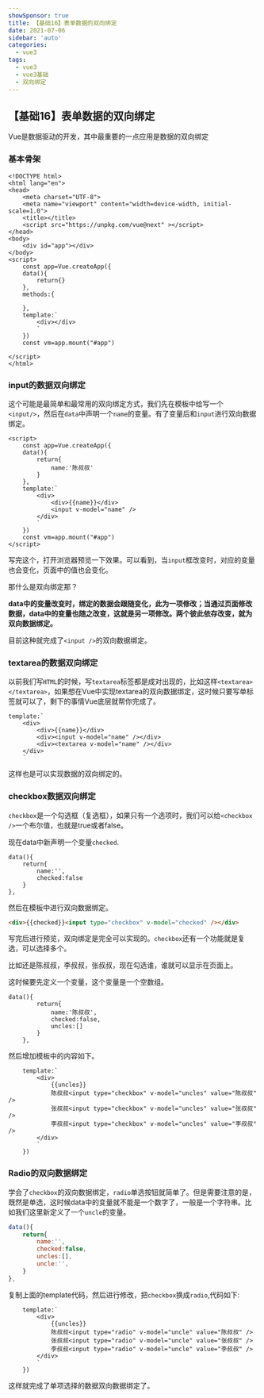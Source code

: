 ```yaml
---
showSponsor: true
title: 【基础16】表单数据的双向绑定
date: 2021-07-06
sidebar: 'auto'
categories:
  - vue3
tags:
  - vue3
  - vue3基础
  - 双向绑定
---
```

## 【基础16】表单数据的双向绑定

Vue是数据驱动的开发，其中最重要的一点应用是数据的双向绑定

### 基本骨架

```vue
<!DOCTYPE html>
<html lang="en">
<head>
    <meta charset="UTF-8">
    <meta name="viewport" content="width=device-width, initial-scale=1.0">
    <title></title>
    <script src="https://unpkg.com/vue@next" ></script>
</head>
<body>
    <div id="app"></div>
</body>
<script>
    const app=Vue.createApp({ 
    data(){
        return{}
    },
    methods:{

    },
    template:`
        <div></div>
        ` 
    }) 
    const vm=app.mount("#app")

</script>
</html>
```

### input的数据双向绑定

这个可能是最简单和最常用的双向绑定方式，我们先在模板中给写一个`<input/>`，然后在`data`中声明一个`name`的变量。有了变量后和`input`进行双向数据绑定。

```vue
<script>
    const app=Vue.createApp({ 
    data(){
        return{
            name:'陈叔叔'
        }
    },
    template:`
        <div>
            <div>{{name}}</div>
            <input v-model="name" />
        </div>
        ` 
    }) 
    const vm=app.mount("#app")
</script>
```

写完这个，打开浏览器预览一下效果。可以看到，当`input`框改变时，对应的变量也会变化，页面中的值也会变化。

那什么是双向绑定那？

**data中的变量改变时，绑定的数据会跟随变化，此为一项修改；当通过页面修改数据，data中的变量也随之改变，这就是另一项修改。两个彼此依存改变，就为双向数据绑定。**

目前这种就完成了`<input />`的双向数据绑定。

### textarea的数据双向绑定

以前我们写`HTML`的时候，写`textarea`标签都是成对出现的，比如这样`<textarea></textarea>`，如果想在Vue中实现textarea的双向数据绑定，这时候只要写单标签就可以了，剩下的事情Vue底层就帮你完成了。

```vue
template:`
    <div>
        <div>{{name}}</div>
        <div><input v-model="name" /></div>
        <div><textarea v-model="name" /></div>  
    </div>
    `
```

这样也是可以实现数据的双向绑定的。

### checkbox数据双向绑定

`checkbox`是一个勾选框（复选框），如果只有一个选项时，我们可以给`<checkbox />`一个布尔值，也就是true或者false。

现在data中新声明一个变量`checked`.

```vue
data(){
    return{
        name:'',
        checked:false
    }
},
```

然后在模板中进行双向数据绑定。

```html
<div>{{checked}}<input type="checkbox" v-model="checked" /></div>
```

写完后进行预览，双向绑定是完全可以实现的。`checkbox`还有一个功能就是复选，可以选择多个。

比如还是陈叔叔，李叔叔，张叔叔，现在勾选谁，谁就可以显示在页面上。

这时候要先定义一个变量，这个变量是一个空数组。

```vue
data(){
        return{
            name:'陈叔叔',
            checked:false,
            uncles:[]
        }
    },
```

然后增加模板中的内容如下。

```vue
    template:`
        <div>
            {{uncles}}
            陈叔叔<input type="checkbox" v-model="uncles" value="陈叔叔" />
            张叔叔<input type="checkbox" v-model="uncles" value="张叔叔" />
            李叔叔<input type="checkbox" v-model="uncles" value="李叔叔" />
        </div>
        ` 
    }) 
```

### Radio的双向数据绑定

学会了`checkbox`的双向数据绑定，`radio`单选按钮就简单了。但是需要注意的是，既然是单选，这时候data中的变量就不能是一个数字了，一般是一个字符串。比如我们这里新定义了一个`uncle`的变量。

```js
data(){
    return{
        name:'',
        checked:false,
        uncles:[],
        uncle:'',
    }
},
```

复制上面的template代码，然后进行修改，把`checkbox`换成`radio`,代码如下:

```vue
    template:`
        <div>
            {{uncles}}
            陈叔叔<input type="radio" v-model="uncle" value="陈叔叔" />
            张叔叔<input type="radio" v-model="uncle" value="张叔叔" />
            李叔叔<input type="radio" v-model="uncle" value="李叔叔" />
        </div>
        ` 
    }) 
```

这样就完成了单项选择的数据双向数据绑定了。